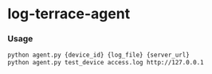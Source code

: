 # log-terrace-agent

### Usage

```bash
python agent.py {device_id} {log_file} {server_url}
python agent.py test_device access.log http://127.0.0.1
```
